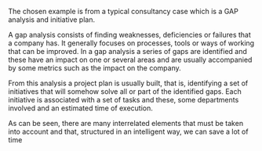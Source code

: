 The chosen example is from a typical consultancy case which is a GAP analysis and initiative plan.

A gap analysis consists of finding weaknesses, deficiencies or failures that a company has. It generally focuses on processes, tools or ways of working that can be improved. In a gap analysis a series of gaps are identified and these have an impact on one or several areas and are usually accompanied by some metrics such as the impact on the company. 

From this analysis a project plan is usually built, that is, identifying a set of initiatives that will somehow solve all or part of the identified gaps. Each initiative is associated with a set of tasks and these, some departments involved and an estimated time of execution.

As can be seen, there are many interrelated elements that must be taken into account and that, structured in an intelligent way, we can save a lot of time